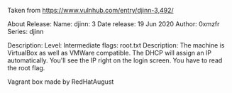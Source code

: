 Taken from https://www.vulnhub.com/entry/djinn-3,492/ 

About Release:
    Name: djinn: 3
    Date release: 19 Jun 2020
    Author: 0xmzfr
    Series: djinn

Description:
    Level: Intermediate
    flags: root.txt
    Description: The machine is VirtualBox as well as VMWare compatible. The DHCP will assign an IP automatically. You'll see the IP right on the login screen. You have to read the root flag.

Vagrant box made by RedHatAugust
